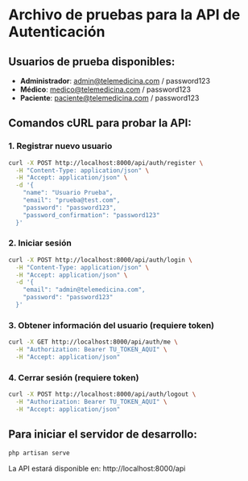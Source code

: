 # Archivo de pruebas para la API de Autenticación

## Usuarios de prueba disponibles:
- **Administrador**: admin@telemedicina.com / password123
- **Médico**: medico@telemedicina.com / password123  
- **Paciente**: paciente@telemedicina.com / password123

## Comandos cURL para probar la API:

### 1. Registrar nuevo usuario
```bash
curl -X POST http://localhost:8000/api/auth/register \
  -H "Content-Type: application/json" \
  -H "Accept: application/json" \
  -d '{
    "name": "Usuario Prueba",
    "email": "prueba@test.com",
    "password": "password123",
    "password_confirmation": "password123"
  }'
```

### 2. Iniciar sesión
```bash
curl -X POST http://localhost:8000/api/auth/login \
  -H "Content-Type: application/json" \
  -H "Accept: application/json" \
  -d '{
    "email": "admin@telemedicina.com",
    "password": "password123"
  }'
```

### 3. Obtener información del usuario (requiere token)
```bash
curl -X GET http://localhost:8000/api/auth/me \
  -H "Authorization: Bearer TU_TOKEN_AQUI" \
  -H "Accept: application/json"
```

### 4. Cerrar sesión (requiere token)
```bash
curl -X POST http://localhost:8000/api/auth/logout \
  -H "Authorization: Bearer TU_TOKEN_AQUI" \
  -H "Accept: application/json"
```

## Para iniciar el servidor de desarrollo:
```bash
php artisan serve
```

La API estará disponible en: http://localhost:8000/api
